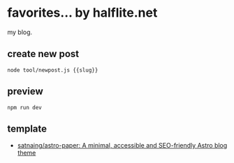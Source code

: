 # favorites... by halflite.net

my blog.

## create new post

```
node tool/newpost.js {{slug}}
```

## preview

```
npm run dev
```

## template

- [satnaing/astro-paper: A minimal, accessible and SEO-friendly Astro blog theme](https://github.com/satnaing/astro-paper)
